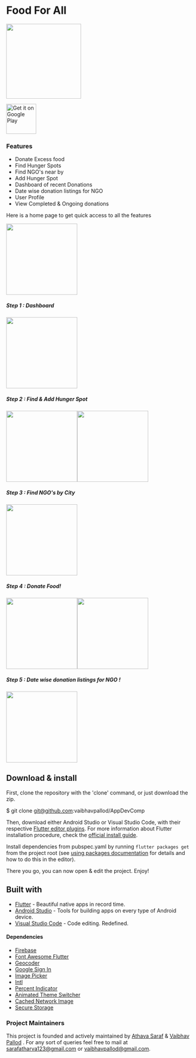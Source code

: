 # Food For All

<img src="./App_icon.png"  width="200px">


[<img src="https://play.google.com/intl/en_us/badges/images/generic/en-play-badge.png" alt="Get it on Google Play" height=
"80">](https://play.google.com/store/apps/details?id=com.hunger.flutter_app)



### Features 
- Donate Excess food
- Find Hunger Spots
- Find NGO's near by
- Add Hunger Spot
- Dashboard of recent Donations
- Date wise donation listings for NGO
- User Profile
- View Completed & Ongoing donations

Here is a home page to get quick access to all the features 

<img src="./screen_1.png"  width="190px">



##### Step 1 : Dashboard 
<img src="./screen_6.png"  width="190px">


##### Step 2 : Find & Add Hunger Spot
<img src="./screen_3.png"  width="190px"><img src="./screen_7.png"  width="190px">


##### Step 3 : Find NGO's by City
<img src="./screen_2.png"  width="190px">

##### Step 4 : Donate Food!
<img src="./screen_4.png"  width="190px"><img src="./screen_6.png"  width="190px">

##### Step 5 : Date wise donation listings for NGO !
<img src="./screen_5.png"  width="190px">


## Download & install

First, clone the repository with the 'clone' command, or just download the zip.


$ git clone git@github.com:vaibhavpallod/AppDevComp


Then, download either Android Studio or Visual Studio Code, with their respective [Flutter editor plugins](https://flutter.io/get-started/editor/). For more information about Flutter installation procedure, check the [official install guide](https://flutter.io/get-started/install/).

Install dependencies from pubspec.yaml by running `flutter packages get` from the project root (see [using packages documentation](https://flutter.io/using-packages/#adding-a-package-dependency-to-an-app) for details and how to do this in the editor).

There you go, you can now open & edit the project. Enjoy!

## Built with

- [Flutter](https://flutter.dev/) - Beautiful native apps in record time.
- [Android Studio](https://developer.android.com/studio/index.html/) - Tools for building apps on every type of Android device.
- [Visual Studio Code](https://code.visualstudio.com/) - Code editing. Redefined.


#### Dependencies
+ [Firebase](https://firebase.flutter.dev/docs/overview/)
+ [Font Awesome Flutter](https://pub.dev/packages/font_awesome_flutter)
+ [Geocoder](https://pub.dev/packages/geocoder)
+ [Google Sign In](https://pub.dev/packages/google_sign_in)
+ [Image Picker](https://pub.dev/flutter/packages?platform=android)
+ [Intl](https://pub.dev/packages/intl)
+ [Percent Indicator](https://pub.dev/packages/percent_indicator)
+ [Animated Theme Switcher](https://pub.dev/packages/animated_theme_switcher)
+ [Cached Network Image](https://pub.dev/packages/cached_network_image)
+ [Secure Storage](https://pub.dev/packages/flutter_secure_storage)


### Project Maintainers
This project is founded and actively maintained by [Athava Saraf](https://github.com/atharvasaraf123/) & [Vaibhav Pallod](https://github.com/vaibhavpallod/) . For any sort of queries feel free to mail at sarafatharva123@gmail.com or vaibhavpallod@gmail.com.
